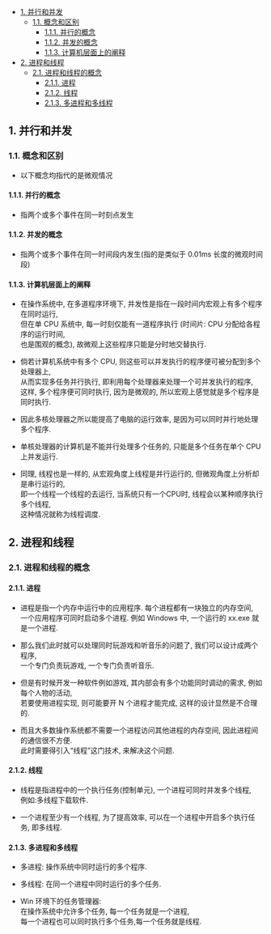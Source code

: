 <!-- TOC -->

- [1. 并行和并发](#1-并行和并发)
  - [1.1. 概念和区别](#11-概念和区别)
    - [1.1.1. 并行的概念](#111-并行的概念)
    - [1.1.2. 并发的概念](#112-并发的概念)
    - [1.1.3. 计算机层面上的阐释](#113-计算机层面上的阐释)
- [2. 进程和线程](#2-进程和线程)
  - [2.1. 进程和线程的概念](#21-进程和线程的概念)
    - [2.1.1. 进程](#211-进程)
    - [2.1.2. 线程](#212-线程)
    - [2.1.3. 多进程和多线程](#213-多进程和多线程)

<!-- /TOC -->

## 1. 并行和并发

### 1.1. 概念和区别
- 以下概念均指代的是微观情况

#### 1.1.1. 并行的概念
- 指两个或多个事件在同一时刻点发生

#### 1.1.2. 并发的概念
- 指两个或多个事件在同一时间段内发生(指的是类似于 0.01ms 长度的微观时间段)

#### 1.1.3. 计算机层面上的阐释
- 在操作系统中, 在多道程序环境下, 并发性是指在一段时间内宏观上有多个程序在同时运行,  
但在单 CPU 系统中, 每一时刻仅能有一道程序执行 (时间片: CPU 分配给各程序的运行时间,  
也是围观的概念), 故微观上这些程序只能是分时地交替执行.  

- 倘若计算机系统中有多个 CPU, 则这些可以并发执行的程序便可被分配到多个处理器上,  
从而实现多任务并行执行, 即利用每个处理器来处理一个可并发执行的程序,  
这样, 多个程序便可同时执行, 因为是微观的, 所以宏观上感觉就是多个程序是同时执行.  

- 因此多核处理器之所以能提高了电脑的运行效率, 是因为可以同时并行地处理多个程序.  

- 单核处理器的计算机是不能并行处理多个任务的, 只能是多个任务在单个 CPU 上并发运行.   

- 同理, 线程也是一样的, 从宏观角度上线程是并行运行的, 但微观角度上分析却是串行运行的,  
即一个线程一个线程的去运行, 当系统只有一个CPU时, 线程会以某种顺序执行多个线程,  
这种情况就称为线程调度. 

## 2. 进程和线程

### 2.1. 进程和线程的概念  

#### 2.1.1. 进程
- 进程是指一个内存中运行中的应用程序. 每个进程都有一块独立的内存空间,  
  一个应用程序可同时启动多个进程. 例如 Windows 中, 一个运行的 xx.exe 就是一个进程.  

- 那么我们此时就可以处理同时玩游戏和听音乐的问题了, 我们可以设计成两个程序,  
一个专门负责玩游戏, 一个专门负责听音乐.   

- 但是有时候开发一种软件例如游戏, 其内部会有多个功能同时调动的需求, 例如每个人物的活动,  
若要使用进程实现, 则可能要开 N 个进程才能完成, 这样的设计显然是不合理的.  

- 而且大多数操作系统都不需要一个进程访问其他进程的内存空间, 因此进程间的通信很不方便.  
此时需要得引入“线程”这门技术, 来解决这个问题.  

#### 2.1.2. 线程
- 线程是指进程中的一个执行任务(控制单元), 一个进程可同时并发多个线程,  
  例如:多线程下载软件.  

- 一个进程至少有一个线程, 为了提高效率, 可以在一个进程中开启多个执行任务, 即多线程.  

#### 2.1.3. 多进程和多线程
- 多进程: 操作系统中同时运行的多个程序.  
- 多线程: 在同一个进程中同时运行的多个任务.  

- Win 环境下的任务管理器:  
  在操作系统中允许多个任务, 每一个任务就是一个进程,  
  每一个进程也可以同时执行多个任务,每一个任务就是线程. 